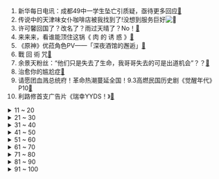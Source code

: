 1. 新华每日电讯：成都49中一学生坠亡引质疑，亟待更多回应[:link:](//www.bilibili.com/video/BV1pV411E7qs)
2. 传说中的天津味女仆咖啡店被我找到了!没想到服务巨好![:link:](//www.bilibili.com/video/BV1uo4y1m7CA)
3. 许可馨回国了？改名了？雨过天晴了？No！[:link:](//www.bilibili.com/video/BV1XK4y1d7Ab)
4. 来来来，看谁能顶住这锅《 肉 的 诱 惑 》[:link:](//www.bilibili.com/video/BV1264y1C77X)
5. 《原神》优菈角色PV——「深夜酒馆的邂逅」[:link:](//www.bilibili.com/video/BV17b4y1f7Lt)
6. 戰   回   術   咒[:link:](//www.bilibili.com/video/BV1wB4y1w7Lm)
7. 余景天粉丝：“他们只是失去了生命，我哥哥失去的可是出道机会”？？[:link:](//www.bilibili.com/video/BV1MU4y1t7mD)
8. 治愈你的尴尬症[:link:](//www.bilibili.com/video/BV1Wb4y1f7u7)
9. 请愿团血溅总统府！革命热潮蔓延全国！9.3高燃民国历史剧《觉醒年代》P10[:link:](//www.bilibili.com/video/BV1c64y1y7nt)
10. 利路修首支广告片《瑞幸YYDS！》[:link:](//www.bilibili.com/video/BV1Mb4y1f7pV)
<details>
<summary>11 ~ 20</summary>

11. 跟踪、监视、杀全家、变态男主竟是实验小白鼠！开年口碑最炸《窥探》16-17[:link:](//www.bilibili.com/video/BV1w64y1m7AQ)
12. 【4K60FPS】卢冠廷《一生所爱》神级现场！人生一定要看的现场！[:link:](//www.bilibili.com/video/BV1nV411E7RX)
13. 【嘟督咆哮解说】霸道大姐A死我！《生化危机8：屯儿》（第一话）[:link:](//www.bilibili.com/video/BV1Gf4y1Y7vJ)
14. 技嘉官网台独言论不能忍！必须声讨！[:link:](//www.bilibili.com/video/BV1V5411u7NG)
15. 我假装成余景天的粉丝进了群，打榜、反黑一周后，我悟了！【王小七】[:link:](//www.bilibili.com/video/BV1Sf4y1a75y)
16. 【亮记生物鉴定】网络热传生物鉴定29[:link:](//www.bilibili.com/video/BV1f64y1C715)
17. 【阿斗】全员演技爆表！再过多少年也看不腻，《越狱》第二季大结局20-22[:link:](//www.bilibili.com/video/BV1W541137XH)
18. 《明日方舟》危机合约新赛季「光谱行动」宣传PV[:link:](//www.bilibili.com/video/BV1264y117Py)
19. 几块钱解决【嘴角黑】【关节黑】【屁股蛋儿黑】！[:link:](//www.bilibili.com/video/BV1fU4y1t7bK)
20. 一个中国底线不容触碰，商单不做了，技嘉道歉！[:link:](//www.bilibili.com/video/BV1k64y1C7W5)
</details>
<details>
<summary>21 ~ 30</summary>

21. 蛇蝎美女骗我钱 03，反被我拿下，带领骗子团伙攻下沙城。哈哈哈哈哈哈哈哈[:link:](//www.bilibili.com/video/BV1Pq4y1n7uC)
22. 你是舔狗吗？莫崽[:link:](//www.bilibili.com/video/BV1wo4y1m7m3)
23. 厨师长教你：8种不同的包菜做法，这里总有一款属于你的菜[:link:](//www.bilibili.com/video/BV1S541137hu)
24. 倒牛奶算什么，我家哥哥可是失去出道的机会了呢！[:link:](//www.bilibili.com/video/BV1Af4y1W7z1)
25. “恨国党”许可馨改名许立娜，从美国回来了……[:link:](//www.bilibili.com/video/BV1Qh411m77i)
26. 使命最后的召唤[:link:](//www.bilibili.com/video/BV1Uh411e7nE)
27. 【凤凰传奇演唱会01】唱断气的【远方的远方还是远方】[:link:](//www.bilibili.com/video/BV1k541137iE)
28. 我是为了咱俩的将来考虑～[:link:](//www.bilibili.com/video/BV1by4y1W7h1)
29. 两⚡片⚡面⚡包⚡夹⚡芝⚡士[:link:](//www.bilibili.com/video/BV1X64y117Yg)
30. 我把鸵鸟蛋做成跟皮球一样有弹性！怎么磕碰都不会破！[:link:](//www.bilibili.com/video/BV1jB4y1F731)
</details>
<details>
<summary>31 ~ 40</summary>

31. ⚡⚡两面包夹芝士⚡⚡[:link:](//www.bilibili.com/video/BV1Zy4y1s7ow)
32. 【逸语道破】七国集团开大会，都2021年了，你就给我看这？[:link:](//www.bilibili.com/video/BV1tU4y1t7mg)
33. 【医学博士】冉冰还会复活么？I 其实灵笼中早就透露了答案[:link:](//www.bilibili.com/video/BV1Ab4y1f726)
34. 【Vlog】坐公交从上海飚到北京[:link:](//www.bilibili.com/video/BV1mq4y177M9)
35. 华农兄弟：红烧肉不听话，准备把它收拾了，结果一波三折[:link:](//www.bilibili.com/video/BV13Q4y1o7on)
36. 被美媒骂走狗？郭杰瑞：我不在乎他们的假新闻[:link:](//www.bilibili.com/video/BV1Ff4y1Y74b)
37. 【罗翔】母亲锤杀欲性侵女儿的继父，到底算不算正当防卫？[:link:](//www.bilibili.com/video/BV1Jo4y1m7Xp)
38. 不能说的猫腻[:link:](//www.bilibili.com/video/BV1aU4y1t7S2)
39. 【回形针PaperClip】麻醉医生如何让你活着醒来？[:link:](//www.bilibili.com/video/BV1HB4y1F7Vz)
40. 真的能玩！用硬纸板做出超级马里奥【阅片无数Ⅱ 02】[:link:](//www.bilibili.com/video/BV1rN411o7c4)
</details>
<details>
<summary>41 ~ 50</summary>

41. 作为损失最大的UP之一，打断牙也得下架，不妥协[:link:](//www.bilibili.com/video/BV1Zq4y1J7p4)
42. 极度羞耻！变身肌肉男给美少女当街庆生！她的反应竟然是....？[:link:](//www.bilibili.com/video/BV1bq4y177ig)
43. 珍贵记录！13年前，15名空降兵5000米纵身一跃[:link:](//www.bilibili.com/video/BV1c54y1L7No)
44. 【Kleiner Pixel】 伊莎贝拉 約定的夢幻島 Cosplay化妆教程[:link:](//www.bilibili.com/video/BV12N411f7gv)
45. 这座“肉山”价值“千金”，山东实在老板凌晨3点买肉，花6小时制作，靠它养活一家老小[:link:](//www.bilibili.com/video/BV1YQ4y1o7SF)
46. 猫：我没有耳朵和手，但我很幸运！[:link:](//www.bilibili.com/video/BV11h411m7ZE)
47. 一个高位截瘫消防员曾经的火场记忆[:link:](//www.bilibili.com/video/BV18f4y1a7MF)
48. 【明日方舟】3000块全没了！各位喝醉了一定要管好自己，我真服了！[:link:](//www.bilibili.com/video/BV1cf4y1W771)
49. 一口气看完《生化危机》系列剧情！入门生化系列就是这么简单！[:link:](//www.bilibili.com/video/BV1pq4y177QX)
50. 裁判忘了亮灯，中国举重选手苦苦坚持，教练急得冲上赛场[:link:](//www.bilibili.com/video/BV1d54y157ad)
</details>
<details>
<summary>51 ~ 60</summary>

51. 2000RMB能抽到什么奖品？跟飞社长一起玩扭蛋机！[:link:](//www.bilibili.com/video/BV1YQ4y1o7WK)
52. 成都49中回应学生从楼道坠亡：公安机关正展开调查[:link:](//www.bilibili.com/video/BV18K4y1d7Cq)
53. “我小姨说，这个人能救你的命，跟着他…”[:link:](//www.bilibili.com/video/BV1Ph411v77P)
54. 用迪士尼公主的母语唱歌[:link:](//www.bilibili.com/video/BV1JU4y1878f)
55. 【浪浪钉】看看你们给我发了什么好登西？？？真的，我何德何能啊！！！[:link:](//www.bilibili.com/video/BV1uv41157PH)
56. 鲨鱼被捕后当场干饭[:link:](//www.bilibili.com/video/BV1if4y1a7UH)
57. 苏格兰民族党放狠话：脱离英联邦只是时间问题[:link:](//www.bilibili.com/video/BV1Yq4y177vf)
58. 【王老菊】为什么所有人都死了！  |  生化危机⑧01[:link:](//www.bilibili.com/video/BV185411u77x)
59. 【全明星】一路向北[:link:](//www.bilibili.com/video/BV1i64y1C7tC)
60. 大家好，我是胡烨韬，答了100题，终于成为B站正式会员了！[:link:](//www.bilibili.com/video/BV1VV411E7um)
</details>
<details>
<summary>61 ~ 70</summary>

61. 试吃一条20几斤的蓝短鳍笛鲷，一煎一熏，外酥里嫩非常香[:link:](//www.bilibili.com/video/BV1UN411o7xD)
62. 【low君】《御赐小仵作》：尊重观众，小成本大用心！[:link:](//www.bilibili.com/video/BV1nU4y1t7Zb)
63. “晚上好”，久等了！《毒液2》全球首支预告震撼来袭！[:link:](//www.bilibili.com/video/BV1Tv41157eM)
64. 同桌考试前听了这首歌，瞬间精神抖擞｜送给正值青春的同学们:)[:link:](//www.bilibili.com/video/BV1yV41177Xh)
65. 2008年大学室友开荒伊利丹录像[:link:](//www.bilibili.com/video/BV1Hf4y1Y7yj)
66. “心不妥协，行不受限”[:link:](//www.bilibili.com/video/BV1Rf4y1a7d5)
67. 同行：看到添加剂我就知道，这个配方正宗了！[:link:](//www.bilibili.com/video/BV1Ph411U7E6)
68. 有请心动女生出场～没有人不知道这个音乐吧！[:link:](//www.bilibili.com/video/BV1B64y1C7Ja)
69. 人类早期灭蚊行动的珍贵影像[:link:](//www.bilibili.com/video/BV1ff4y1a7nB)
70. 【张哲瀚】可爱……可爱个屁！[:link:](//www.bilibili.com/video/BV1zZ4y1F7jY)
</details>
<details>
<summary>71 ~ 80</summary>

71. 直升机坠入洱海 4名机组人员确认遇难[:link:](//www.bilibili.com/video/BV1UN411o7ji)
72. 史上最爱撕X综艺！比甄嬛传还爱勾心斗角！《完美假期》全解说（持续更新中）[:link:](//www.bilibili.com/video/BV1M64y1m76e)
73. 【成都四十九中坠楼事件】完整时间线梳理[:link:](//www.bilibili.com/video/BV1iA411G7x4)
74. 这个男人红了！利路修首个广告大片！莫名喜感[:link:](//www.bilibili.com/video/BV1Ty4y1W7j9)
75. 【史里芬】在上海花900块钱，被10000只旺仔凝视一晚[:link:](//www.bilibili.com/video/BV1xo4y1m7DD)
76. 【新闻猿播】锁算力版30系显卡目前是“三无”产品[:link:](//www.bilibili.com/video/BV12K4y1A7CS)
77. 【好朋友】沉迷赌博 【一颗币】来戒赌[:link:](//www.bilibili.com/video/BV1B64y1C752)
78. 《崩坏3》空之律者服装「魔法少女☆SIRIN」即将登场[:link:](//www.bilibili.com/video/BV1iv41157jf)
79. 《白蛇传·情》终极预告！5月20日上映，火热预售中！[:link:](//www.bilibili.com/video/BV16Q4y1d78b)
80. “他们只是失去生命，哥哥失去的可是出道位啊！” ？？？[:link:](//www.bilibili.com/video/BV1Fh411U7N3)
</details>
<details>
<summary>81 ~ 90</summary>

81. 因贫而起，因富而衰，从致富模范到濒临破产，解码华西村背后的财富神话和没落真相【城市中国3】下集[:link:](//www.bilibili.com/video/BV1W64y1C7C1)
82. 北大博士送5个月外卖，写论文揭秘“算法黑幕”，你看懂了吗？[:link:](//www.bilibili.com/video/BV1D44y167a7)
83. 姐 妹 私 房 1.0[:link:](//www.bilibili.com/video/BV1Lb4y1f78Z)
84. 为什么二战法国会成为一个笑话？【为什么历史23】[:link:](//www.bilibili.com/video/BV1M64y1m7tQ)
85. 【抖抖村】学画画全攻略 | 绘画基本功总集篇[:link:](//www.bilibili.com/video/BV1BQ4y1o78F)
86. 关于石油王用礼物特效炸掉主播电脑这件事[:link:](//www.bilibili.com/video/BV1464y1C74X)
87. 《周杰伦也会心疼哥哥》[:link:](//www.bilibili.com/video/BV1rv411j7ad)
88. 【钢琴】《生化危机》系列安全屋音乐串烧[:link:](//www.bilibili.com/video/BV1GB4y1F7Gx)
89. 【时代少年团】拆家vlog《哥哥爱吃的菜》[:link:](//www.bilibili.com/video/BV1C64y1C7rG)
90. 怒怼马云，嘲笑潘石屹！狠人曹德旺10大金句，新一代逼王冉冉升起[:link:](//www.bilibili.com/video/BV1Nv41157kP)
</details>
<details>
<summary>91 ~ 100</summary>

91. 【明日方舟】“覆潮之下”SV-EX1~8平民全关卡低配攻略合集！阵容平民+低练度+语音详解的愉悦攻略！|魔法Zc目录[:link:](//www.bilibili.com/video/BV1yo4y127kK)
92. 杰克船长回来了！人声演绎《加勒比海盗》系列主题曲【MayTree五月树】[:link:](//www.bilibili.com/video/BV18V411E7Cc)
93. 【罗云熙】我怂了，这么奇葩的火锅蘸料真下不去嘴！[:link:](//www.bilibili.com/video/BV1AK4y1o7mC)
94. 你 队 友 的 麦[:link:](//www.bilibili.com/video/BV1nK4y1A7Fm)
95. 吴京模仿流量明星发嗲这段，估计我能笑一天！[:link:](//www.bilibili.com/video/BV1Rq4y1J7ue)
96. 那鱼有毒还吃？[:link:](//www.bilibili.com/video/BV16N411f7gY)
97. 大反派“屠杀”亮相！漫威超英《毒液2》首曝预告[:link:](//www.bilibili.com/video/BV1Lh411v7M4)
98. 35块点3样外卖，香河肉饼配凉皮，一份皮蛋瘦肉粥，真香[:link:](//www.bilibili.com/video/BV1b64y1C7u9)
99. “有一种捧杀，叫白衣天使”[:link:](//www.bilibili.com/video/BV1Zh411e7sg)
100. 2021高考模拟考场——进来颤抖！（适配新老高考模拟，刷金考卷必需品）[:link:](//www.bilibili.com/video/BV1mN411f79C)
</details>